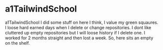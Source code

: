 # a1TailwindSchool
a1TailwindSchool
I did some stuff on here I think, I value my green squaures. I loose hard earned days when I delete or change
repositories. I dont like cluttered up empty repositories but I will loose history if I delete one.  I worked for 2 
months straight and then lost a week. So, here sits an empty on the shelf.
